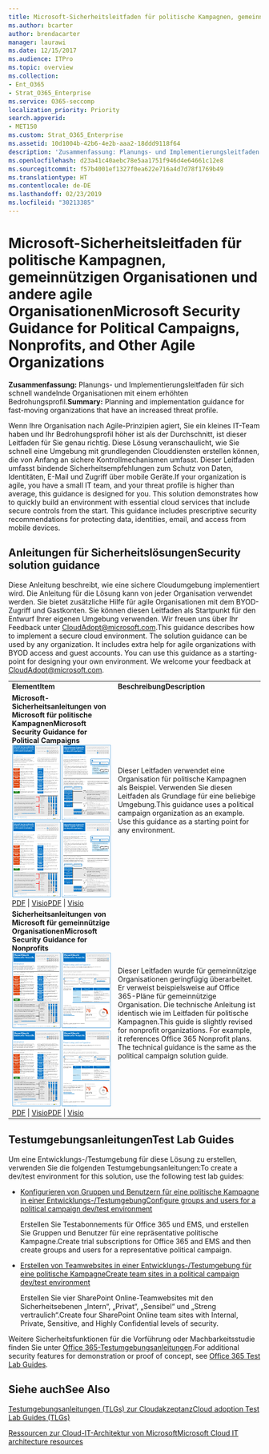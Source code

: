 ```yaml
---
title: Microsoft-Sicherheitsleitfaden für politische Kampagnen, gemeinnützigen Organisationen und andere agile Organisationen
ms.author: bcarter
author: brendacarter
manager: laurawi
ms.date: 12/15/2017
ms.audience: ITPro
ms.topic: overview
ms.collection:
- Ent_O365
- Strat_O365_Enterprise
ms.service: O365-seccomp
localization_priority: Priority
search.appverid:
- MET150
ms.custom: Strat_O365_Enterprise
ms.assetid: 10d1004b-42b6-4e2b-aaa2-18ddd9118f64
description: 'Zusammenfassung: Planungs- und Implementierungsleitfaden für sich schnell wandelnde Organisationen mit einem erhöhten Bedrohungsprofil.'
ms.openlocfilehash: d23a41c40aebc78e5aa1751f946d4e64661c12e8
ms.sourcegitcommit: f57b4001ef1327f0ea622e716a4d7d78f1769b49
ms.translationtype: HT
ms.contentlocale: de-DE
ms.lasthandoff: 02/23/2019
ms.locfileid: "30213385"
---
```

# <a name="microsoft-security-guidance-for-political-campaigns-nonprofits-and-other-agile-organizations"></a><span data-ttu-id="51519-103">Microsoft-Sicherheitsleitfaden für politische Kampagnen, gemeinnützigen Organisationen und andere agile Organisationen</span><span class="sxs-lookup"><span data-stu-id="51519-103">Microsoft Security Guidance for Political Campaigns, Nonprofits, and Other Agile Organizations</span></span>

 <span data-ttu-id="51519-104">**Zusammenfassung:** Planungs- und Implementierungsleitfaden für sich schnell wandelnde Organisationen mit einem erhöhten Bedrohungsprofil.</span><span class="sxs-lookup"><span data-stu-id="51519-104">**Summary:** Planning and implementation guidance for fast-moving organizations that have an increased threat profile.</span></span>
  
<span data-ttu-id="51519-p101">Wenn Ihre Organisation nach Agile-Prinzipien agiert, Sie ein kleines IT-Team haben und Ihr Bedrohungsprofil höher ist als der Durchschnitt, ist dieser Leitfaden für Sie genau richtig. Diese Lösung veranschaulicht, wie Sie schnell eine Umgebung mit grundlegenden Clouddiensten erstellen können, die von Anfang an sichere Kontrollmechanismen umfasst. Dieser Leitfaden umfasst bindende Sicherheitsempfehlungen zum Schutz von Daten, Identitäten, E-Mail und Zugriff über mobile Geräte.</span><span class="sxs-lookup"><span data-stu-id="51519-p101">If your organization is agile, you have a small IT team, and your threat profile is higher than average, this guidance is designed for you. This solution demonstrates how to quickly build an environment with essential cloud services that include secure controls from the start. This guidance includes prescriptive security recommendations for protecting data, identities, email, and access from mobile devices.</span></span>
  
## <a name="security-solution-guidance"></a><span data-ttu-id="51519-108">Anleitungen für Sicherheitslösungen</span><span class="sxs-lookup"><span data-stu-id="51519-108">Security solution guidance</span></span>

<span data-ttu-id="51519-p102">Diese Anleitung beschreibt, wie eine sichere Cloudumgebung implementiert wird. Die Anleitung für die Lösung kann von jeder Organisation verwendet werden. Sie bietet zusätzliche Hilfe für agile Organisationen mit dem BYOD-Zugriff und Gastkonten. Sie können diesen Leitfaden als Startpunkt für den Entwurf Ihrer eigenen Umgebung verwenden. Wir freuen uns über Ihr Feedback unter [CloudAdopt@microsoft.com](mailto:CloudAdopt@microsoft.com).</span><span class="sxs-lookup"><span data-stu-id="51519-p102">This guidance describes how to implement a secure cloud environment. The solution guidance can be used by any organization. It includes extra help for agile organizations with BYOD access and guest accounts. You can use this guidance as a starting-point for designing your own environment. We welcome your feedback at [CloudAdopt@microsoft.com](mailto:CloudAdopt@microsoft.com).</span></span> 
  
|||
|:-----|:-----|
|<span data-ttu-id="51519-114">**Element**</span><span class="sxs-lookup"><span data-stu-id="51519-114">**Item**</span></span> <br/> |<span data-ttu-id="51519-115">**Beschreibung**</span><span class="sxs-lookup"><span data-stu-id="51519-115">**Description**</span></span> <br/> |
|<span data-ttu-id="51519-116">**Microsoft-Sicherheitsanleitungen von Microsoft für politische Kampagnen**</span><span class="sxs-lookup"><span data-stu-id="51519-116">**Microsoft Security Guidance for Political Campaigns**</span></span> <br/> <span data-ttu-id="51519-117">[![Miniaturansicht für Miniposter festgelegt.](media/d370ce28-ca40-4930-9a2c-907312aa06c8.png)          ](http://download.microsoft.com/download/B/4/D/B4D520C3-4D0C-4B4D-BFB9-09F0651C2775/MSFT_Cloud_architecture_security%20for%20political%20campaigns.pdf)</span><span class="sxs-lookup"><span data-stu-id="51519-117">[![Thumb nail for mini poster set.](media/d370ce28-ca40-4930-9a2c-907312aa06c8.png)          ](http://download.microsoft.com/download/B/4/D/B4D520C3-4D0C-4B4D-BFB9-09F0651C2775/MSFT_Cloud_architecture_security%20for%20political%20campaigns.pdf)</span></span> <br/> <span data-ttu-id="51519-118">[PDF](http://download.microsoft.com/download/B/4/D/B4D520C3-4D0C-4B4D-BFB9-09F0651C2775/MSFT_Cloud_architecture_security%20for%20political%20campaigns.pdf)  \| [Visio](http://download.microsoft.com/download/B/4/D/B4D520C3-4D0C-4B4D-BFB9-09F0651C2775/MSFT_Cloud_architecture_security%20for%20political%20campaigns.vsdx)</span><span class="sxs-lookup"><span data-stu-id="51519-118">[PDF](http://download.microsoft.com/download/B/4/D/B4D520C3-4D0C-4B4D-BFB9-09F0651C2775/MSFT_Cloud_architecture_security%20for%20political%20campaigns.pdf)  \| [Visio](http://download.microsoft.com/download/B/4/D/B4D520C3-4D0C-4B4D-BFB9-09F0651C2775/MSFT_Cloud_architecture_security%20for%20political%20campaigns.vsdx)</span></span> <br/> |<span data-ttu-id="51519-p103">Dieser Leitfaden verwendet eine Organisation für politische Kampagnen als Beispiel. Verwenden Sie diesen Leitfaden als Grundlage für eine beliebige Umgebung.</span><span class="sxs-lookup"><span data-stu-id="51519-p103">This guidance uses a political campaign organization as an example. Use this guidance as a starting point for any environment.</span></span>  <br/> |
|<span data-ttu-id="51519-121">**Sicherheitsanleitungen von Microsoft für gemeinnützige Organisationen**</span><span class="sxs-lookup"><span data-stu-id="51519-121">**Microsoft Security Guidance for Nonprofits**</span></span> <br/> <span data-ttu-id="51519-122">[![Miniaturbild für eine herunterladbare Datei](media/e4784889-1c69-4067-9a8f-31d31d1eceea.png)          ](http://download.microsoft.com/download/9/4/3/94389612-C679-4061-8DF2-D9A15D72B65F/Microsoft_Cloud%20Architecture_Security%20for%20Nonprofits.pdf)</span><span class="sxs-lookup"><span data-stu-id="51519-122">[![Thumnail image for downloadable file](media/e4784889-1c69-4067-9a8f-31d31d1eceea.png)          ](http://download.microsoft.com/download/9/4/3/94389612-C679-4061-8DF2-D9A15D72B65F/Microsoft_Cloud%20Architecture_Security%20for%20Nonprofits.pdf)</span></span> <br/> <span data-ttu-id="51519-123">[PDF](http://download.microsoft.com/download/9/4/3/94389612-C679-4061-8DF2-D9A15D72B65F/Microsoft_Cloud%20Architecture_Security%20for%20Nonprofits.pdf)  \| [Visio](http://download.microsoft.com/download/9/4/3/94389612-C679-4061-8DF2-D9A15D72B65F/Microsoft_Cloud%20Architecture_Security%20for%20Nonprofits.vsdx)</span><span class="sxs-lookup"><span data-stu-id="51519-123">[PDF](http://download.microsoft.com/download/9/4/3/94389612-C679-4061-8DF2-D9A15D72B65F/Microsoft_Cloud%20Architecture_Security%20for%20Nonprofits.pdf)  \| [Visio](http://download.microsoft.com/download/9/4/3/94389612-C679-4061-8DF2-D9A15D72B65F/Microsoft_Cloud%20Architecture_Security%20for%20Nonprofits.vsdx)</span></span> <br/> |<span data-ttu-id="51519-p104">Dieser Leitfaden wurde für gemeinnützige Organisationen geringfügig überarbeitet. Er verweist beispielsweise auf Office 365-Pläne für gemeinnützige Organisation. Die technische Anleitung ist identisch wie im Leitfaden für politische Kampagnen.</span><span class="sxs-lookup"><span data-stu-id="51519-p104">This guide is slightly revised for nonprofit organizations. For example, it references Office 365 Nonprofit plans. The technical guidance is the same as the political campaign solution guide.</span></span>  <br/> |
   
## <a name="test-lab-guides"></a><span data-ttu-id="51519-127">Testumgebungsanleitungen</span><span class="sxs-lookup"><span data-stu-id="51519-127">Test Lab Guides</span></span>

<span data-ttu-id="51519-128">Um eine Entwicklungs-/Testumgebung für diese Lösung zu erstellen, verwenden Sie die folgenden Testumgebungsanleitungen:</span><span class="sxs-lookup"><span data-stu-id="51519-128">To create a dev/test environment for this solution, use the following test lab guides:</span></span> 
  
- [<span data-ttu-id="51519-129">Konfigurieren von Gruppen und Benutzern für eine politische Kampagne in einer Entwicklungs-/Testumgebung</span><span class="sxs-lookup"><span data-stu-id="51519-129">Configure groups and users for a political campaign dev/test environment</span></span>](https://docs.microsoft.com/office365/enterprise/configure-groups-and-users-for-a-political-campaign-dev-test-environment)
    
     <span data-ttu-id="51519-130">Erstellen Sie Testabonnements für Office 365 und EMS, und erstellen Sie Gruppen und Benutzer für eine repräsentative politische Kampagne.</span><span class="sxs-lookup"><span data-stu-id="51519-130">Create trial subscriptions for Office 365 and EMS and then create groups and users for a representative political campaign.</span></span>
    
- [<span data-ttu-id="51519-131">Erstellen von Teamwebsites in einer Entwicklungs-/Testumgebung für eine politische Kampagne</span><span class="sxs-lookup"><span data-stu-id="51519-131">Create team sites in a political campaign dev/test environment</span></span>](https://docs.microsoft.com/office365/enterprise/create-team-sites-in-a-political-campaign-dev-test-environment)
    
    <span data-ttu-id="51519-132">Erstellen Sie vier SharePoint Online-Teamwebsites mit den Sicherheitsebenen „Intern“, „Privat“, „Sensibel“ und „Streng vertraulich“.</span><span class="sxs-lookup"><span data-stu-id="51519-132">Create four SharePoint Online team sites with Internal, Private, Sensitive, and Highly Confidential levels of security.</span></span>
    
<span data-ttu-id="51519-133">Weitere Sicherheitsfunktionen für die Vorführung oder Machbarkeitsstudie finden Sie unter [Office 365-Testumgebungsanleitungen](http://aka.ms/o365tlgs).</span><span class="sxs-lookup"><span data-stu-id="51519-133">For additional security features for demonstration or proof of concept, see [Office 365 Test Lab Guides](http://aka.ms/o365tlgs).</span></span>
  
## <a name="see-also"></a><span data-ttu-id="51519-134">Siehe auch</span><span class="sxs-lookup"><span data-stu-id="51519-134">See Also</span></span>

[<span data-ttu-id="51519-135">Testumgebungsanleitungen (TLGs) zur Cloudakzeptanz</span><span class="sxs-lookup"><span data-stu-id="51519-135">Cloud adoption Test Lab Guides (TLGs)</span></span>](https://docs.microsoft.com/office365/enterprise/cloud-adoption-test-lab-guides-tlgs)
  
[<span data-ttu-id="51519-136">Ressourcen zur Cloud-IT-Architektur von Microsoft</span><span class="sxs-lookup"><span data-stu-id="51519-136">Microsoft Cloud IT architecture resources</span></span>](https://docs.microsoft.com/office365/enterprise/microsoft-cloud-it-architecture-resources)




